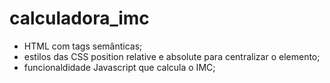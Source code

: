# calculadora_imc

- HTML com tags semânticas;
- estilos das CSS position relative e absolute para centralizar o elemento;
- funcionaldidade Javascript que calcula o IMC;
